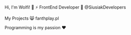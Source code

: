 Hi, I'm Wolfi! 👋
⚡ FrontEnd Developer
💼 @SiusiakDevelopers

My Projects 😸
fanthplay.pl 

Programming is my passion ❤️
